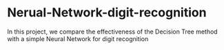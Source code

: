 # Nerual-Network-digit-recognition
In this project, we compare the effectiveness of the Decision Tree method with a simple Neural Network for digit recognition
